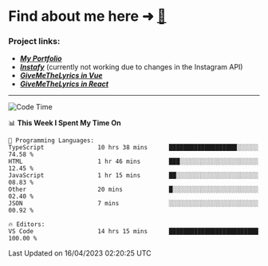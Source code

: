 # Find about me here ➜ [🧑](https://pauabella.dev)

### Project links:
- ***[My Portfolio](https://pauabella.dev)***
- ***[Instafy](https://instafy.me)*** (currently not working due to changes in the Instagram API)
- ***[GiveMeTheLyrics in Vue](https://lyrics.pauabella.dev)***
- ***[GiveMeTheLyrics in React](https://pauabella.dev/GiveMeTheLyrics)***

---
<!--START_SECTION:waka-->
![Code Time](http://img.shields.io/badge/Code%20Time-2%2C074%20hrs%203%20mins-blue)

📊 **This Week I Spent My Time On** 

```text
💬 Programming Languages: 
TypeScript               10 hrs 38 mins      ███████████████████░░░░░░   74.58 % 
HTML                     1 hr 46 mins        ███░░░░░░░░░░░░░░░░░░░░░░   12.45 % 
JavaScript               1 hr 15 mins        ██░░░░░░░░░░░░░░░░░░░░░░░   08.83 % 
Other                    20 mins             █░░░░░░░░░░░░░░░░░░░░░░░░   02.40 % 
JSON                     7 mins              ░░░░░░░░░░░░░░░░░░░░░░░░░   00.92 % 

🔥 Editors: 
VS Code                  14 hrs 15 mins      █████████████████████████   100.00 % 
```


 Last Updated on 16/04/2023 02:20:25 UTC
<!--END_SECTION:waka-->
